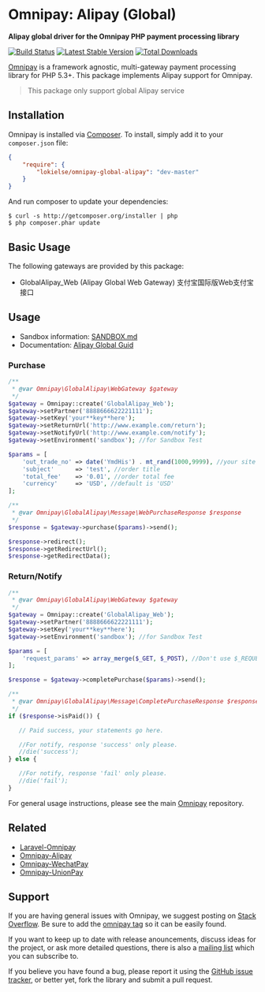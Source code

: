 # Omnipay: Alipay (Global)

**Alipay global driver for the Omnipay PHP payment processing library**

[![Build Status](https://travis-ci.org/lokielse/omnipay-global-alipay.png?branch=master)](https://travis-ci.org/lokielse/omnipay-global-alipay)
[![Latest Stable Version](https://poser.pugx.org/lokielse/omnipay-global-alipay/version.png)](https://packagist.org/packages/lokielse/omnipay-global-alipay)
[![Total Downloads](https://poser.pugx.org/lokielse/omnipay-global-alipay/d/total.png)](https://packagist.org/packages/lokielse/omnipay-global-alipay)

[Omnipay](https://github.com/omnipay/omnipay) is a framework agnostic, multi-gateway payment
processing library for PHP 5.3+. This package implements Alipay support for Omnipay.

> This package only support global Alipay service

## Installation

Omnipay is installed via [Composer](http://getcomposer.org/). To install, simply add it to your `composer.json` file:

```json
{
    "require": {
        "lokielse/omnipay-global-alipay": "dev-master"
    }
}
```

And run composer to update your dependencies:

    $ curl -s http://getcomposer.org/installer | php
    $ php composer.phar update

## Basic Usage

The following gateways are provided by this package:

* GlobalAlipay_Web (Alipay Global Web Gateway) 支付宝国际版Web支付宝接口

## Usage


* Sandbox information: [SANDBOX.md](SANDBOX.md)
* Documentation: [Alipay Global Guid](https://ds.alipay.com/fd-ij9mtflt/home.html)

### Purchase
```php
/**
 * @var Omnipay\GlobalAlipay\WebGateway $gateway
 */
$gateway = Omnipay::create('GlobalAlipay_Web');
$gateway->setPartner('8888666622221111');
$gateway->setKey('your**key**here');
$gateway->setReturnUrl('http://www.example.com/return');
$gateway->setNotifyUrl('http://www.example.com/notify');
$gateway->setEnvironment('sandbox'); //for Sandbox Test

$params = [
    'out_trade_no' => date('YmdHis') . mt_rand(1000,9999), //your site trade no, unique
    'subject'      => 'test', //order title
    'total_fee'    => '0.01', //order total fee
    'currency'     => 'USD', //default is 'USD'
];

/**
 * @var Omnipay\GlobalAlipay\Message\WebPurchaseResponse $response
 */
$response = $gateway->purchase($params)->send();

$response->redirect();
$response->getRedirectUrl();
$response->getRedirectData();

```

### Return/Notify
```php
/**
 * @var Omnipay\GlobalAlipay\WebGateway $gateway
 */
$gateway = Omnipay::create('GlobalAlipay_Web');
$gateway->setPartner('8888666622221111');
$gateway->setKey('your**key**here');
$gateway->setEnvironment('sandbox'); //for Sandbox Test

$params = [
    'request_params' => array_merge($_GET, $_POST), //Don't use $_REQUEST for may contain $_COOKIE
];

$response = $gateway->completePurchase($params)->send();

/**
 * @var Omnipay\GlobalAlipay\Message\CompletePurchaseResponse $response
 */
if ($response->isPaid()) {

   // Paid success, your statements go here.

   //For notify, response 'success' only please.
   //die('success');
} else {

   //For notify, response 'fail' only please.
   //die('fail');
}
```


For general usage instructions, please see the main [Omnipay](https://github.com/omnipay/omnipay)
repository.

## Related

- [Laravel-Omnipay](https://github.com/ignited/laravel-omnipay)
- [Omnipay-Alipay](https://github.com/lokielse/omnipay-alipay)
- [Omnipay-WechatPay](https://github.com/lokielse/omnipay-wechatpay)
- [Omnipay-UnionPay](https://github.com/lokielse/omnipay-unionpay)

## Support

If you are having general issues with Omnipay, we suggest posting on
[Stack Overflow](http://stackoverflow.com/). Be sure to add the
[omnipay tag](http://stackoverflow.com/questions/tagged/omnipay) so it can be easily found.

If you want to keep up to date with release anouncements, discuss ideas for the project,
or ask more detailed questions, there is also a [mailing list](https://groups.google.com/forum/#!forum/omnipay) which
you can subscribe to.

If you believe you have found a bug, please report it using the [GitHub issue tracker](https://github.com/lokielse/omnipay-global-alipay/issues),
or better yet, fork the library and submit a pull request.
